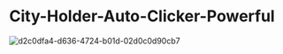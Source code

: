 # City-Holder-Auto-Clicker-Powerful
![d2c0dfa4-d636-4724-b01d-02d0c0d90cb7](https://github.com/user-attachments/assets/718476b3-ff23-4e5d-871b-920827a91861)
